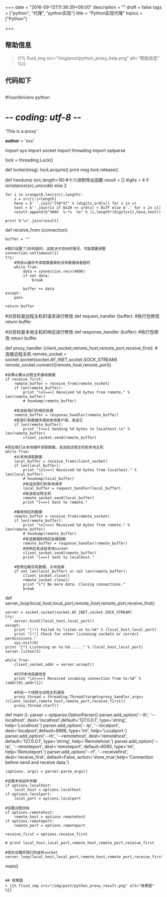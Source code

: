 +++
date = "2016-09-13T11:36:39+08:00"
description = ""
draft = false
tags = ["python", "代理", "python实现"]
title = "Python实现代理"
topics = ["Python"]

+++

## 帮助信息
> {{% fluid_img src="/img/post/python_proxy_help.png" alt="帮助信息" %}}

## 代码如下
> ```python
#!/usr/bin/env python
# -*- coding: utf-8 -*-

'This is a proxy'

__author__ = 'xxx'

import sys
import socket
import threading
import optparse

lock = threading.Lock()

def locker(msg):
    lock.acquire()
    print msg
    lock.release()

def hexdump (src,length=16):#十六进制导出函数
    result = []
    digits = 4 if isinstance(src,unicode) else 2

    for i in xrange(0,len(src),length):
        s = src[i:i+length]
        hexa = b' '.join("[%0*X]" % (digits,ord(x)) for x in s)
        text = b''.join([x if 0x20 <= ord(x) < 0x7F else b'.' for x in s])
        result.append(b"%04X  %-*s  %s" % (i,length*(digits+1),hexa,text))

    print b'\n'.join(result)

def receive_from (connection):
    
    buffer = ""
    
    #我们设置了1秒的超时，这取决于目标的情况，可能需要调整
    connection.settimeout(1)
    try:
        #持续从缓存中读取数据直到没有数据或者超时
        while True:
            data = connection.recv(4096)
            if not data:
                break

            buffer += data
    except:
        pass
        
    return buffer
    
#对目标是远程主机的请求进行修改
def request_handler (buffer):
    #执行包修改
    return buffer

#对目标是本地主机的响应进行修改
def response_handler (buffer):
    #执行包修改
    return buffer

def proxy_handler (client_socket,remote_host,remote_port,receive_first):
    #连接远程主机
    remote_socket = socket.socket(socket.AF_INET,socket.SOCK_STREAM)
    remote_socket.connect((remote_host,remote_port))

    #如果必要从远程主机接收数据
    if receive_first:
        remote_buffer = receive_from(remote_socket)
        if len(remote_buffer):
            print "\n[==>] Received %d bytes from remote." % len(remote_buffer)
            # hexdump(remote_buffer)
        
        #发送给我们的相应处理
        remote_buffer = response_handler(remote_buffer)
        #若我们有数据传递给本地客户端，发送它
        if len(remote_buffer):
            print "[<==] Sending %d bytes to localhost.\n" % len(remote_buffer)
            client_socket.send(remote_buffer)
    
    #现在我们从本地循环读取数据，发送给远程主机和本地主机
    while True:
        #从本地读取数据
        local_buffer = receive_from(client_socket)
        if len(local_buffer):
            print "\n[==>] Received %d bytes from localhost." % len(local_buffer)
            # hexdump(local_buffer)
            #发送给我们的本地请求
            local_buffer = request_handler(local_buffer)
            #发送给远程主机
            remote_socket.send(local_buffer)
            print "[==>] Sent to remote."

        #接收响应的数据
        remote_buffer = receive_from(remote_socket)
        if len(remote_buffer):
            print "\n[<==] Received %d bytes from remote." % len(remote_buffer)
            # hexdump(remote_buffer)
            #发送数据到响应处理函数
            remote_buffer = response_handler(remote_buffer)
            #将响应发送给本地socket
            client_socket.send(remote_buffer)
            print "[==>] Sent to localhost."

        #若两边都没有数据，关闭连接
        if not len(local_buffer) or not len(remote_buffer):
            client_socket.close()
            remote_socket.close()
            print "[*] No more data. Closing connections."
            break

def server_loop(local_host,local_port,remote_host,remote_port,receive_first):

    server = socket.socket(socket.AF_INET,socket.SOCK_STREAM)
    try:
        server.bind((local_host,local_port))
    except:
        print "[!!] Failed to listen on %s:%d" % (local_host,local_port)
        print "[!!] Check for other listening sockets or correct permisssions."
        sys.exit(0)
    print "[*] Listening on %s:%d......" % (local_host,local_port)
    server.listen(5)

    while True:
        client_socket,addr = server.accept()
        
        #打印本地连接信息
        print "\n[==>] Received incoming connection from %s:%d" % (addr[0],addr[1])

        #开启一个线程与远程主机通信
        proxy_thread = threading.Thread(target=proxy_handler,args=(client_socket,remote_host,remote_port,receive_first))
        proxy_thread.start()

def main ():
    parser = optparse.OptionParser()
    parser.add_option('--lh', '--localhost', dest='localhost',default='127.0.0.1',
        type='string', help='Localhost.')
    parser.add_option('--lp', '--localport', dest='localport',default=8888,
        type='int', help='Localport.')
    parser.add_option('--rh', '--remotehost', dest='remotehost', default='127.0.0.1',
        type='string', help='Remotehost.')
    parser.add_option('--rp', '--remoteport', dest='remoteport', default=8080, 
        type='int', help='Remoteport.')
    parser.add_option('--rf', '--receivefirst', dest='receive_first', default=False,
        action='store_true',help='Connection before send and receive data.')

    (options, args) = parser.parse_args()

    #设置本地监听参数
    if options.localhost:
        local_host = options.localhost
    if options.localport:
        local_port = options.localport
    
    #设置远程目标
    if options.remotehost:
        remote_host = options.remotehost
    if options.remoteport:
        remote_port = options.remoteport

    receive_first = options.receive_first

    # print local_host,local_port,remote_host,remote_port,receive_first

    #现在设置好我们的监听socket
    server_loop(local_host,local_port,remote_host,remote_port,receive_first)

main()
```

## 效果图
> {{% fluid_img src="/img/post/python_proxy_result.png" alt="效果图" %}}